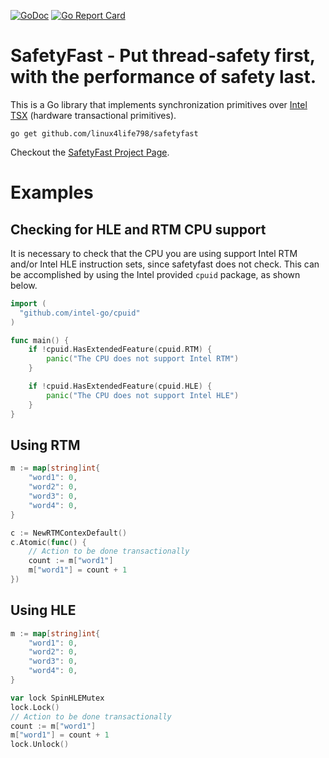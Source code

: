 [![GoDoc](https://godoc.org/github.com/linux4life798/safetyfast?status.svg)](https://godoc.org/github.com/linux4life798/safetyfast)
[![Go Report Card](https://goreportcard.com/badge/github.com/linux4life798/safetyfast)](https://goreportcard.com/report/github.com/linux4life798/safetyfast)

# SafetyFast - Put thread-safety first, with the performance of safety last.

This is a Go library that implements synchronization primitives over
[Intel TSX][wikipedia-tsx] (hardware transactional primitives).

```shell
go get github.com/linux4life798/safetyfast
```

Checkout the [SafetyFast Project Page](http://craighesling.com/project/safetyfast).

# Examples

## Checking for HLE and RTM CPU support
It is necessary to check that the CPU you are using support Intel RTM and/or
Intel HLE instruction sets, since safetyfast does not check.
This can be accomplished by using the Intel provided `cpuid` package, as shown
below.

```go
import (
  "github.com/intel-go/cpuid"
)

func main() {
	if !cpuid.HasExtendedFeature(cpuid.RTM) {
		panic("The CPU does not support Intel RTM")
	}

	if !cpuid.HasExtendedFeature(cpuid.HLE) {
		panic("The CPU does not support Intel HLE")
	}
}

```

## Using RTM

```go
m := map[string]int{
    "word1": 0,
    "word2": 0,
    "word3": 0,
    "word4": 0,
}

c := NewRTMContexDefault()
c.Atomic(func() {
    // Action to be done transactionally
    count := m["word1"]
    m["word1"] = count + 1
})
```

## Using HLE

```go
m := map[string]int{
    "word1": 0,
    "word2": 0,
    "word3": 0,
    "word4": 0,
}

var lock SpinHLEMutex
lock.Lock()
// Action to be done transactionally
count := m["word1"]
m["word1"] = count + 1
lock.Unlock()
```

[wikipedia-tsx]: https://en.wikipedia.org/wiki/Transactional_Synchronization_Extensions
